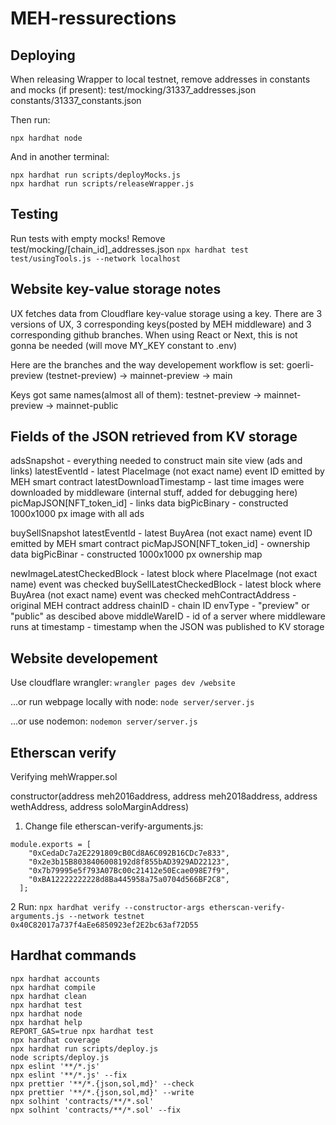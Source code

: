# MEH-ressurections

## Deploying 
When releasing Wrapper to local testnet, remove addresses in constants and mocks (if present):
test/mocking/31337_addresses.json
constants/31337_constants.json

Then run:
```
npx hardhat node
```
And in another terminal:
```
npx hardhat run scripts/deployMocks.js
npx hardhat run scripts/releaseWrapper.js
```

## Testing
Run tests with empty mocks! Remove test/mocking/[chain_id]_addresses.json
`npx hardhat test test/usingTools.js --network localhost`

## Website key-value storage notes
UX fetches data from Cloudflare key-value storage using a key. There are 3 versions of UX, 3 corresponding keys(posted by MEH middleware) and 3 corresponding github branches. When using React or Next, this is not gonna be needed (will move MY_KEY constant to .env)

Here are the branches and the way developement workflow is set:
goerli-preview (testnet-preview) -> mainnet-preview -> main

Keys got same names(almost all of them):
testnet-preview -> mainnet-preview -> mainnet-public

## Fields of the JSON retrieved from KV storage
adsSnapshot - everything needed to construct main site view (ads and links)
    latestEventId - latest PlaceImage (not exact name) event ID emitted by MEH smart contract
    latestDownloadTimestamp - last time images were downloaded by middleware (internal stuff, added for debugging here)
    picMapJSON[NFT_token_id] - links data
    bigPicBinary - constructed 1000x1000 px image with all ads 

buySellSnapshot
    latestEventId - latest BuyArea (not exact name) event ID emitted by MEH smart contract 
    picMapJSON[NFT_token_id] - ownership data 
    bigPicBinar - constructed 1000x1000 px ownership map

newImageLatestCheckedBlock - latest block where PlaceImage (not exact name) event was checked
buySellLatestCheckedBlock - latest block where BuyArea (not exact name) event was checked
mehContractAddress - original MEH contract address
chainID - chain ID
envType - "preview" or "public" as descibed above
middleWareID - id of a server where middleware runs at
timestamp - timestamp when the JSON was published to KV storage

## Website developement
Use cloudflare wrangler:
`wrangler pages dev /website`

...or run webpage locally with node:
`node server/server.js`

...or use nodemon:
`nodemon server/server.js`

## Etherscan verify
Verifying mehWrapper.sol

constructor(address meh2016address, address meh2018address, address wethAddress, address soloMarginAddress)

1. Change file etherscan-verify-arguments.js:
```
module.exports = [    
    "0xCedaDc7a2E2291809cB0Cd8A6C092B16CDc7e833",
    "0x2e3b15B8038406008192d8f855bAD3929AD22123",
    "0x7b79995e5f793A07Bc00c21412e50Ecae098E7f9",
    "0xBA12222222228d8Ba445958a75a0704d566BF2C8",
  ];
```

2 Run:
`npx hardhat verify --constructor-args etherscan-verify-arguments.js --network testnet 0x40C82017a737f4aEe6850923ef2E2bc63af72D55`

## Hardhat commands

```shell
npx hardhat accounts
npx hardhat compile
npx hardhat clean
npx hardhat test
npx hardhat node
npx hardhat help
REPORT_GAS=true npx hardhat test
npx hardhat coverage
npx hardhat run scripts/deploy.js
node scripts/deploy.js
npx eslint '**/*.js'
npx eslint '**/*.js' --fix
npx prettier '**/*.{json,sol,md}' --check
npx prettier '**/*.{json,sol,md}' --write
npx solhint 'contracts/**/*.sol'
npx solhint 'contracts/**/*.sol' --fix
```